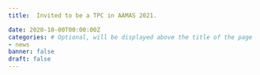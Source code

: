 ```yaml
---
title:  Invited to be a TPC in AAMAS 2021.

date: 2020-10-00T00:00:00Z
categories: # Optional, will be displayed above the title of the page
- news
banner: false
draft: false
---
```

